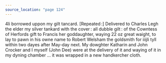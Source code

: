 ```yaml
---
source_location: "page 124"
---
```

4li borrowed uppon my gilt tancard. [Repeated :] Delivered to Charles Legh the
elder my silver tankard with the cover : all dubble gilt : of the Cowntess of
Herfords gift to Francis her goddaughter, waying 22 oz great waight, to lay to
pawn in his owne name to Robert Welsham the goldsmith for iiijli tyll within
two dayes after May-day next. My dowghter Katharin and John Crocker and
I myself (John Dee) were at the delivery of it and waying of it in my dyning
chamber … it was wrapped in a new handkercher cloth.
